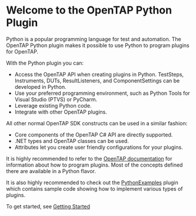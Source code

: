 # Welcome to the OpenTAP Python Plugin

Python is a popular programming language for test and automation. The OpenTAP Python plugin makes it possible to use Python to program plugins for OpenTAP.

With the Python plugin you can:

- Access the OpenTAP API when creating plugins in Python. TestSteps, Instruments, DUTs, ResultListeners, and ComponentSettings can be developed in Python.
- Use your preferred programming environment, such as Python Tools for Visual Studio (PTVS) or PyCharm.
- Leverage existing Python code.
- Integrate with other OpenTAP plugins.

All other normal OpenTAP SDK constructs can be used in a similar fashion:

- Core components of the OpenTAP C# API are directly supported.
- .NET types and OpenTAP classes can be used.
- Attributes let you create user friendly configurations for your plugins.

It is highly recommended to refer to the [OpenTAP documentation](https://doc.opentap.io) for information about how to program plugins.
Most of the concepts defined there are available in a Python flavor.

It is also highly recommended to check out the [PythonExamples](http://packages.opentap.io/index.html#/?name=PythonExamples) plugin which contains sample code showing how to implement various types of plugins.

To get started, see [Getting Started](./TAP_Python_Help/Python_Development_Examples/Readme.md)
